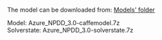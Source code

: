 The model can be downloaded from: [Models' folder](https://drive.google.com/drive/folders/1JDrR_JWM1FrhZ1JYzUA5Mm5vieNXiEMk?usp=sharing)

Model: Azure_NPDD_3.0-caffemodel.7z<br>
Solverstate: Azure_NPDD_3.0-solverstate.7z
